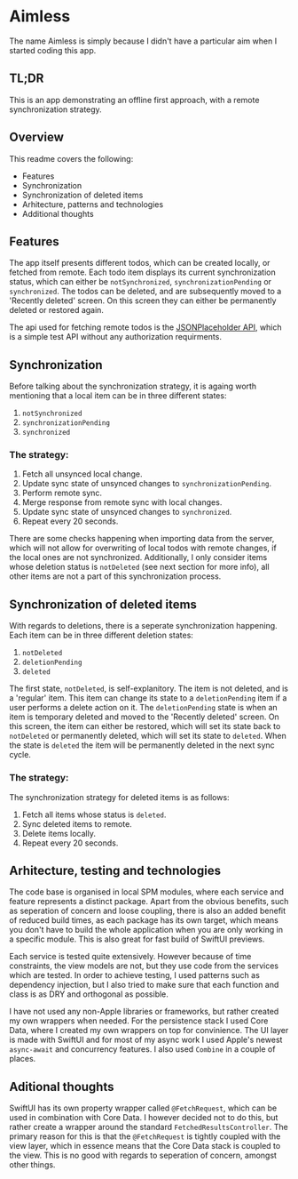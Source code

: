# Aimless

The name Aimless is simply because I didn't have a particular aim when I started coding this app. 

## TL;DR
This is an app demonstrating an offline first approach, with a remote synchronization strategy. 

## Overview
This readme covers the following:
- Features
- Synchronization
- Synchronization of deleted items
- Arhitecture, patterns and technologies
- Additional thoughts

## Features
The app itself presents different todos, which can be created locally, or fetched from remote. Each todo item displays its current synchronization status, which can either be `notSynchronized`, `synchronizationPending` or `synchronized`. The todos can be deleted, and are subsequently moved to a 'Recently deleted' screen. On this screen they can either be permanently deleted or restored again. 

The api used for fetching remote todos is the [JSONPlaceholder API](https://jsonplaceholder.typicode.com/), which is a simple test API without 
any authorization requirments. 

## Synchronization

Before talking about the synchronization strategy, it is againg worth mentioning that a local item can be in three different states:
1. `notSynchronized`
2. `synchronizationPending`
3. `synchronized`

### The strategy:
1. Fetch all unsynced local change.
2. Update sync state of unsynced changes to `synchronizationPending`.
3. Perform remote sync.
4. Merge response from remote sync with local changes.
6. Update sync state of unsynced changes to `synchronized`.
7. Repeat every 20 seconds.

There are some checks happening when importing data from the server, which will not allow for overwriting of local todos with remote changes, if the local ones are not synchronized. Additionally, I only consider items whose deletion status is `notDeleted` (see next section for more info), all other items are not a part of this synchronization process.

## Synchronization of deleted items
With regards to deletions, there is a seperate synchronization happening. Each item can be in three different deletion states:
1. `notDeleted`
2. `deletionPending`
3. `deleted`

The first state, `notDeleted`, is self-explanitory. The item is not deleted, and is a 'regular' item. This item can change its state to a `deletionPending` item if a user performs a delete action on it. The `deletionPending` state is when an item is temporary deleted and moved to the 'Recently deleted' screen. On this screen, the item can either be restored, which will set its state back to `notDeleted` or permanently deleted, which will set its state to `deleted`. When the state is `deleted` the item will be permanently deleted in the next sync cycle.

### The strategy:
The synchronization strategy for deleted items is as follows:
1. Fetch all items whose status is `deleted`.
2. Sync deleted items to remote.
3. Delete items locally.
4. Repeat every 20 seconds.

## Arhitecture, testing and technologies
The code base is organised in local SPM modules, where each service and feature represents a distinct package. Apart from the obvious benefits, such as 
seperation of concern and loose coupling, there is also an added benefit of reduced build times, as each package has its own target, which means you don't have to build the whole application when you are only working in a specific module. This is also great for fast build of SwiftUI previews.

Each service is tested quite extensively. However because of time constraints, the view models are not, but they use code from the services which are tested. In order to achieve testing, I used patterns such as dependency injection, but I also tried to make sure that each function and class is as DRY and orthogonal as possible.

I have not used any non-Apple libraries or frameworks, but rather created my own wrappers when needed. For the persistence stack I used Core Data, where I created my own wrappers on top for convinience. The UI layer is made with SwiftUI and for most of my async work I used Apple's newest `async-await` and concurrency features. I also used `Combine` in a couple of places. 

## Aditional thoughts
SwiftUI has its own property wrapper called `@FetchRequest`, which can be used in combination with Core Data. I however decided not to do this, but rather create a wrapper around the standard `FetchedResultsController`. The primary reason for this is that the `@FetchRequest` is tightly coupled with the view layer, which in essence means that the Core Data stack is coupled to the view. This is no good with regards to seperation of concern, amongst other things.

